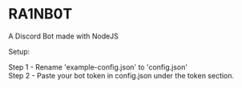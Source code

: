 # RA1NB0T
A Discord Bot made with NodeJS

Setup:

Step 1 - Rename 'example-config.json' to 'config.json'  <br /> 
Step 2 - Paste your bot token in config.json under the token section.
